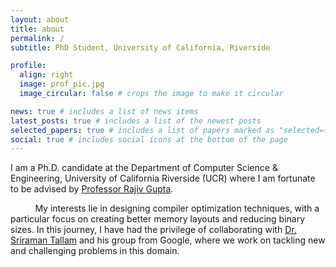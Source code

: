 ```yaml
---
layout: about
title: about
permalink: /
subtitle: PhD Student, University of California, Riverside

profile:
  align: right
  image: prof_pic.jpg
  image_circular: false # crops the image to make it circular

news: true # includes a list of news items
latest_posts: true # includes a list of the newest posts
selected_papers: true # includes a list of papers marked as "selected={true}"
social: true # includes social icons at the bottom of the page
---
```


I am a Ph.D. candidate at the Department of Computer Science & Engineering, University of California Riverside (UCR) where I am fortunate to be advised by [Professor Rajiv Gupta](http://www.cs.ucr.edu/~gupta/).

&nbsp;&nbsp;&nbsp;&nbsp;&nbsp;&nbsp;&nbsp;&nbsp;&nbsp;&nbsp;My interests lie in designing compiler optimization techniques, with a particular focus on creating better memory layouts and reducing binary sizes. In this journey, I have had the privilege of collaborating with [Dr. Sriraman Tallam](https://research.google/people/author37618/?&type=google&type=other) and his group from Google, where we work on tackling new and challenging problems in this domain.